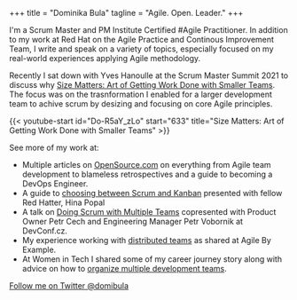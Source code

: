 +++
title = "Dominika Bula"
tagline = "Agile. Open. Leader."
+++

I'm a Scrum Master and PM Institute Certified #Agile Practitioner.  In addition to my work at Red Hat on the Agile Practice and Continous Improvement Team, I write and speak on a variety of topics, especially focused on my real-world experiences applying Agile methodology.

Recently I sat down with Yves Hanoulle at the Scrum Master Summit 2021 to discuss why [Size Matters: Art of Getting Work Done with Smaller Teams](https://www.youtube.com/watch?v=Do-R5aY_zLo&t=632s).  The focus was on the trasnformation I enabled for a larger development team to achive scrum by desizing and focusing on core Agile principles.

{{< youtube-start id="Do-R5aY_zLo" start="633" title="Size Matters: Art of Getting Work Done with Smaller Teams" >}}

See more of my work at:

* Multiple articles on [OpenSource.com](https://opensource.com/user_articles/212746/212746) on everything from Agile team development to blameless retrospectives and a guide to becoming a DevOps Engineer.
* A guide to [choosing between Scrum and Kanban](https://www.youtube.com/watch?v=01rMwjOw-7k) presented with fellow Red Hatter, Hina Popal
* A talk on [Doing Scrum with Multiple Teams](https://www.youtube.com/watch?v=sEuWfjqSALo) copresented with Product Owner Petr Cech and Engineering Manager Petr Vobornik at DevConf.cz.
* My experience working with [distributed teams](https://www.youtube.com/watch?v=65-vXRBTqJQ) as shared at Agile By Example.
* At Women in Tech I shared some of my career journey story along with advice on how to [organize multiple development teams](https://www.youtube.com/watch?v=0bmwToFuKGI_).

[Follow me on Twitter @domibula](https://twitter.com/domibula)
